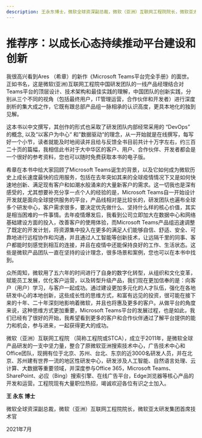 ```yaml
---
description: 王永东博士，微软全球资深副总裁，微软（亚洲）互联网工程院院长，微软亚太研发集团首席技术官
---
```


# 推荐序：以成长心态持续推动平台建设和创新

我很高兴看到Ares （希章）的新作《Microsoft Teams平台完全手册》的面世。正如书名，这是微软\(亚洲\)互联网工程院中国研发团队的一线产品经理结合对Teams平台的顶层设计、技术架构和最佳实践的理解，中国团队的创新实践，分别从三个不同的视角（包括最终用户，IT管理运营，合作伙伴和开发者）进行深度剖析的集大成之作，它既有跟总部产品组一脉相承的认识高度，更具本地化的独到见解。

这本书以中文撰写，其创作的形式也采取了研发团队内部经常采用的 “DevOps” 的概念, 以及“以客户为中心“ 和”数据驱动“的理念，从一开始就是在线撰写，每写好一个小节，读者就能及时地阅读并且给与反馈全书目前共计十万字左右，约三百二十页的篇幅，我相信此书对于大中华区的客户、用户、合作伙伴、开发者都会是一个很好的参考资料，您也可以随时免费获取本书的电子版。

希章在本书中给大家回顾了Microsoft Teams诞生的背景，以及它如何成为微软历史上成长速度最快的应用服务，包括在去年突如其来的全球疫情情况下又是如何快速地创新、满足现有客户和如潮水般涌来的大量新客户的需求。这一切我也是深有感受的，尤其想要补充分享一点个人的经验的是，Microsoft Teams自一开始设计开发就是面向全球提供服务的平台，产品线相对是比较长的，研发团队也遍布全球多个研发中心，客户需求很多，要决定优先做什么、坚持什么样的核心价值，其实是相当困难的一件事情。去年疫情爆发后，我看到公司立即加大在数据中心和网络基础建设方面的投入，改善客户的使用体验，而Microsoft Teams产品组迅速调整了既定的开发计划，将资源集中投入在更多的满足人们能够自信、舒适、安全、可靠地进行远程协作和沟通，并且通过人工智能等创新技术，让远隔千里的同事、客户都能时刻感觉到相互的连接，并且在疫情中还能保持良好的工作、生活状态。这些是微软产品团队一直在坚持的设计理念，很多场景和案例，您也可以在本书中找到。

众所周知，微软用了五六年的时间进行了自身的数字化转型，从组织和文化变革，赋能员工发展，优化客户运营，以及转型升级产品，我们现在更加信奉的是：向客户（用户）学习，与客户一起成功。通过建设更加多元化的人才队伍，强化在各地研发中心的本地创新，这些成长性的思维方式，和富有远见的投资，很可能在接下来的十年、二十年深刻地影响着微软，并且也将惠及更多的客户。从做平台的角度来说，这种思维方式更加重要，Microsoft Teams平台的发展过程，也是如此，我们已经有了很好的开始，我希望看到更多的客户和合作伙伴通过了解平台提供的能力和机会，参与进来，一起获得更大的成功。

微软（亚洲）互联网工程院 （简称工程院或STCA），成立于2011年，是微软全球产品研发的一支中坚力量，整合了原微软亚洲搜索技术中心，广告技术中心和Office团队，现拥有位于北京、苏州、台北、东京的近3000名研发人员，并在北京、苏州建有世界一流的地区性研发中心，研发涉及人工智能、自然语言处理、云计算、大数据等重要领域，并深度参与Office 365，Microsoft Teams、SharePoint、必应（Bing）搜索引擎、在线广告平台，Edge浏览器等核心产品的开发和运营。工程院现有大量职位热招，竭诚欢迎各位有识之士加入。



**王 永东 博士**

微软全球资深副总裁，微软（亚洲）互联网工程院院长，微软亚太研发集团首席技术官

2021年7月

